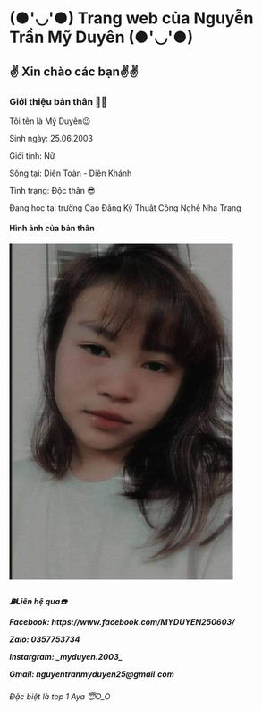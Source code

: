 
  <html>
  <head>
	  <h1> (●'◡'●) Trang web của Nguyễn Trần Mỹ Duyên (●'◡'●)</h1>
	  <meta charset="utf-8">
</head>
<body>
	<h2>✌️ Xin chào các bạn✌️✌️ </h2>
	<h3>Giới thiệu bản thân 🙋‍♀️</h3>
        <p>Tôi tên là Mỹ Duyên😉 </p>
	<p>Sinh ngày: 25.06.2003</p>
	<p>Giới tính: Nữ</p>
	<p>Sống tại: Diên Toàn - Diên Khánh</p>
	<P>Tình trạng: Độc thân 😎</p>
	<p>Đang học tại trường Cao Đẳng Kỹ Thuật Công Nghệ Nha Trang</p>
	<h4> Hình ảnh của bản thân</h4>
        <img src="271652843_652429902446767_453189311942881898_n.jpg" width="400" height="600" />
	<h5> ⛽Liên hệ qua☎️
		<p> Facebook: https://www.facebook.com/MYDUYEN250603/ </p>
		<p> Zalo: 0357753734 </p>
		<p> Instargram: _myduyen.2003_ </p>
		<p> Gmail: nguyentranmyduyen25@gmail.com</p>
<h6> Đặc biệt là top 1 Aya 😇O_O
</body>
</html>
  
  
  
 
   
